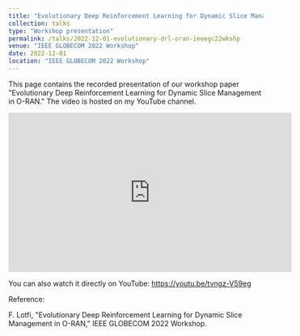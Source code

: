 ```yaml
---
title: "Evolutionary Deep Reinforcement Learning for Dynamic Slice Management in O-RAN — Presentation"
collection: talks
type: "Workshop presentation"
permalink: /talks/2022-12-01-evolutionary-drl-oran-ieeegc22wkshp
venue: "IEEE GLOBECOM 2022 Workshop"
date: 2022-12-01
location: "IEEE GLOBECOM 2022 Workshop"
---
```


This page contains the recorded presentation of our workshop paper "Evolutionary Deep Reinforcement Learning for Dynamic Slice Management in O-RAN." The video is hosted on my YouTube channel.

<div style="max-width:100%;height:auto;">
  <iframe width="560" height="315" src="https://www.youtube.com/embed/tvngz-V59eg" title="Evolutionary Deep Reinforcement Learning for Dynamic Slice Management — presentation" frameborder="0" allow="accelerometer; autoplay; clipboard-write; encrypted-media; gyroscope; picture-in-picture" allowfullscreen></iframe>
</div>

You can also watch it directly on YouTube: https://youtu.be/tvngz-V59eg

Reference:

F. Lotfi, "Evolutionary Deep Reinforcement Learning for Dynamic Slice Management in O-RAN," IEEE GLOBECOM 2022 Workshop.

